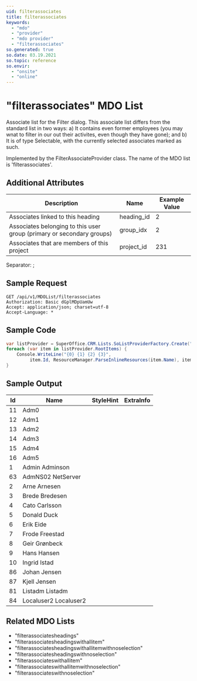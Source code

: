 ```yaml
---
uid: filterassociates
title: filterassociates
keywords:
  - "mdo"
  - "provider"
  - "mdo provider"
  - "filterassociates"
so.generated: true
so.date: 03.19.2021
so.topic: reference
so.envir:
  - "onsite"
  - "online"
---
```


# "filterassociates" MDO List

Associate list for the Filter dialog. This associate list differs from the standard list in two ways:
a) It contains even former employees (you may wnat to filter in our out their activites, even though they have gone);
and b) It is of type Selectable, with the currently selected
associates marked as such.

Implemented by the <see cref="T:SuperOffice.CRM.Lists.FilterAssociateProvider">FilterAssociateProvider</see> class.
The name of the MDO list is 'filterassociates'.

## Additional Attributes

| Description | Name | Example Value |
|-----|-----|------|
|Associates linked to this heading| heading_id|2|
|Associates belonging to this user group (primary or secondary groups)| group_idx|2|
|Associates that are members of this project| project_id|231|

Separator: ;

## Sample Request

```http!
GET /api/v1/MDOList/filterassociates
Authorization: Basic dGplMDpUamUw
Accept: application/json; charset=utf-8
Accept-Language: *

```

## Sample Code

```cs
var listProvider = SuperOffice.CRM.Lists.SoListProviderFactory.Create("filterassociates", forceFlatList: true);
foreach (var item in listProvider.RootItems) {
    Console.WriteLine("{0} {1} {2} {3}", 
         item.Id, ResourceManager.ParseInlineResources(item.Name), item.StyleHint, item.ExtraInfo);
}
```

## Sample Output

|Id   | Name  |StyleHint|ExtraInfo |
| --- | ----- | ------- | -------- |
|11|Adm0|||
|12|Adm1|||
|13|Adm2|||
|14|Adm3|||
|15|Adm4|||
|16|Adm5|||
|1|Admin Adminson|||
|63|AdmNS02 NetServer|||
|2|Arne Arnesen|||
|3|Brede Bredesen|||
|4|Cato Carlsson|||
|5|Donald Duck|||
|6|Erik Eide|||
|7|Frode Freestad|||
|8|Geir Grønbeck|||
|9|Hans Hansen|||
|10|Ingrid Istad|||
|86|Johan Jensen|||
|87|Kjell Jensen|||
|81|Listadm Listadm|||
|84|Localuser2 Localuser2|||

## Related MDO Lists

* "filterassociatesheadings"
* "filterassociatesheadingswithallitem"
* "filterassociatesheadingswithallitemwithnoselection"
* "filterassociatesheadingswithnoselection"
* "filterassociateswithallitem"
* "filterassociateswithallitemwithnoselection"
* "filterassociateswithnoselection"
